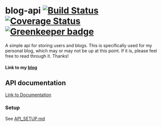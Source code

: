 # blog-api [![Build Status](https://travis-ci.org/pastorsj/blog-api.svg)](https://travis-ci.org/pastorsj/blog-api)[![Coverage Status](https://coveralls.io/repos/github/pastorsj/blog-api/badge.svg?branch=master)](https://coveralls.io/github/pastorsj/blog-api?branch=feature%2Fsystem-testing)[![Greenkeeper badge](https://badges.greenkeeper.io/pastorsj/blog-api.svg)](https://greenkeeper.io/)
A simple api for storing users and blogs. This is specifically used for my personal blog, which may or may not be up at this point. If it is, please feel free to read through it. Thanks!

#### Link to my [blog](http://blog.sampastoriza.com)

## API documentation
[Link to Documentation](http://docs.blog64.apiary.io/#)
### Setup
See [API_SETUP.md](./API_SETUP.md)



